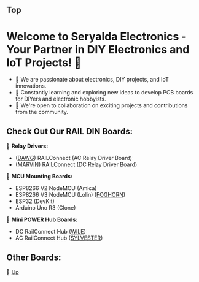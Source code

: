 ## Top

# Welcome to Seryalda Electronics - Your Partner in DIY Electronics and IoT Projects! 👋

- 👀 We are passionate about electronics, DIY projects, and IoT innovations.
- 🌱 Constantly learning and exploring new ideas to develop PCB boards for DIYers and electronic hobbyists.
- 🤝 We're open to collaboration on exciting projects and contributions from the community.

## Check Out Our RAIL DIN Boards:

🔌 **Relay Drivers:**
  - ([DAWG](https://github.com/seryalda/dawg)) RAILConnect (AC Relay Driver Board)
  - ([MARVIN](https://github.com/seryalda/marvin)) RAILConnect (DC Relay Driver Board) 

🌟 **MCU Mounting Boards:**
  - ESP8266 V2 NodeMCU (Amica)
  - ESP8266 V3 NodeMCU (Lolin) ([FOGHORN](https://github.com/seryalda/foghorn))
  - ESP32 (DevKit)
  - Arduino Uno R3 (Clone)

🔋 **Mini POWER Hub Boards:**
  - DC RailConnect Hub ([WILE](https://github.com/seryalda/wile))
  - AC RailConnect Hub ([SYLVESTER](https://github.com/seryalda/sylvester))

## Other Boards:

🔗 [Up](#top)
